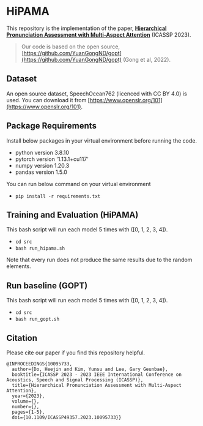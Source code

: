 # HiPAMA 

This repository is the implementation of the paper, [**Hierarchical Pronunciation Assessment with Multi-Aspect Attention**](https://ieeexplore.ieee.org/document/10095733/) (ICASSP 2023).

> Our code is based on the open source, [https://github.com/YuanGongND/gopt](https://github.com/YuanGongND/gopt) (Gong et al, 2022).

## Dataset

An open source dataset, SpeechOcean762 (licenced with CC BY 4.0) is used. You can download it from [https://www.openslr.org/101](https://www.openslr.org/101).

## Package Requirements

Install below packages in your virtual environment before running the code.
- python version 3.8.10
- pytorch version '1.13.1+cu117'
- numpy version 1.20.3
- pandas version 1.5.0

You can run below command on your virtual environment
- `pip install -r requirements.txt`

## Training and Evaluation (HiPAMA)
This bash script will run each model 5 times with ([0, 1, 2, 3, 4]).
- `cd src`
- `bash run_hipama.sh`

Note that every run does not produce the same results due to the random elements.

## Run baseline (GOPT)
This bash script will run each model 5 times with ([0, 1, 2, 3, 4]).
- `cd src`
- `bash run_gopt.sh`

## Citation
Please cite our paper if you find this repository helpful.

```
@INPROCEEDINGS{10095733,
  author={Do, Heejin and Kim, Yunsu and Lee, Gary Geunbae},
  booktitle={ICASSP 2023 - 2023 IEEE International Conference on Acoustics, Speech and Signal Processing (ICASSP)}, 
  title={Hierarchical Pronunciation Assessment with Multi-Aspect Attention}, 
  year={2023},
  volume={},
  number={},
  pages={1-5},
  doi={10.1109/ICASSP49357.2023.10095733}}
```